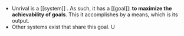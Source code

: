 - Unrival is a [[system]] .  As such, it has a [[goal]]: **to maximize the achievability of goals**.  This it accomplishes by a means, which is its output.
- Other systems exist that share this goal.  U
